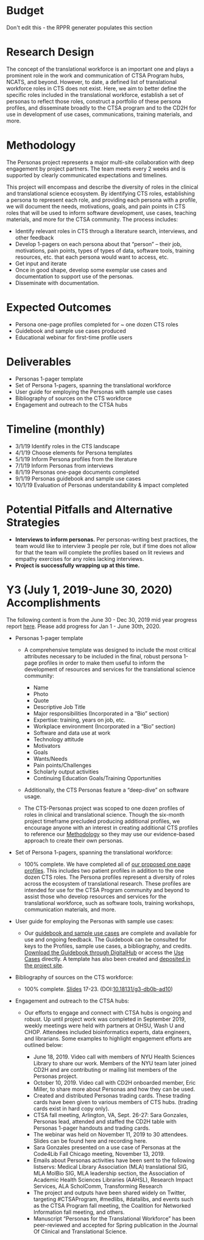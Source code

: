 # Budget
Don't edit this - the RPPR generater populates this section

# Research Design
The concept of the translational workforce is an important one and plays a prominent role in the work and communication of CTSA Program hubs, NCATS, and beyond. However, to date, a defined list of translational workforce roles in CTS does not exist. Here, we aim to better define the specific roles included in the translational workforce, establish a set of personas to reflect those roles, construct a portfolio of these persona profiles, and disseminate broadly to the CTSA program and to the CD2H for use in development of use cases, communications, training materials, and more.

# Methodology
The Personas project represents a major multi-site collaboration with deep engagement by project partners.  The team meets every 2 weeks and is supported by clearly communicated expectations and timelines.  

This project will encompass and describe the diversity of roles in the clinical and translational science ecosystem. By identifying CTS roles, establishing a persona to represent each role, and providing each persona with a profile, we will document the needs, motivations, goals, and pain points in CTS roles that will be used to inform software development, use cases, teaching materials, and more for the CTSA community. The process includes:
- Identify relevant roles in CTS through a literature search, interviews, and other feedback
- Develop 1-pagers on each persona about that “person” – their job, motivations, pain points, types of types of data, software tools, training resources, etc. that each persona would want to access, etc.
- Get input and iterate
- Once in good shape, develop some exemplar use cases and documentation to support use of the personas.
- Disseminate with documentation.

# Expected Outcomes
- Persona one-page profiles completed for ~ one dozen CTS roles
- Guidebook and sample use cases produced
- Educational webinar for first-time profile users

# Deliverables
* Personas 1-pager template
* Set of Persona 1-pagers, spanning the translational workforce
* User guide for employing the Personas with sample use cases
* Bibliography of sources on the CTS workforce
* Engagement and outreach to the CTSA hubs

# Timeline (monthly)
- 3/1/19 Identify roles in the CTS landscape
- 4/1/19 Choose elements for Persona templates
- 5/1/19 Inform Persona profiles from the literature
- 7/1/19 Inform Personas from interviews
- 8/1/19 Personas one-page documents completed
- 9/1/19 Personas guidebook and sample use cases
- 10/1/19 Evaluation of Personas understandability & impact completed

# Potential Pitfalls and Alternative Strategies
- **Interviews to inform personas.** Per personas-writing best practices, the team would like to interview 3 people per role, but if time does not allow for that the team will complete the profiles based on lit reviews and empathy exercises for any roles lacking interviews.
- **Project is successfully wrapping up at this time.**

# Y3 (July 1, 2019-June 30, 2020) Accomplishments 
The following content is from the June 30 - Dec 30, 2019 mid year progress report [here](https://docs.google.com/document/d/1LLe3uCfEUakWxIJyi5SA4ZocYDmINvhySTperaui1Bw/edit).  Please add progress for Jan 1 - June 30th, 2020. 

* Personas 1-pager template
    * A comprehensive template was designed to include the most critical attributes necessary to be included in the final, robust persona 1-page profiles in order to make them useful to inform the development of resources and services for the translational science community:
      * Name
      * Photo
      * Quote
      * Descriptive Job Title
      * Major responsibilities (Incorporated in a “Bio” section)
      * Expertise: training, years on job, etc.
      * Workplace environment (Incorporated in a “Bio” section)
      * Software and data use at work
      * Technology attitude
      * Motivators
      * Goals
      * Wants/Needs
      * Pain points/Challenges
      * Scholarly output activities
      * Continuing Education Goals/Training Opportunities

    * Additionally, the CTS Personas feature a “deep-dive” on software usage.

    * The CTS-Personas project was scoped to one dozen profiles of roles in clinical and translational science. Though the six-month project timeframe precluded producing additional profiles, we encourage anyone with an interest in creating additional CTS profiles to reference our [Methodology](https://data2health.github.io/CTS-Personas/pages/methodology/methodology.html) so they may use our evidence-based approach to create their own personas. 

* Set of Persona 1-pagers, spanning the translational workforce:
    * 100% complete. We have completed all of [our proposed one page profiles](https://data2health.github.io/CTS-Personas/pages/profiles/). This includes two patient profiles in addition to the one dozen CTS roles. The Persona profiles represent a diversity of roles across the ecosystem of translational research. These profiles are intended for use for the CTSA Program community and beyond to assist those who develop resources and services for the translational workforce, such as software tools, training workshops, communication materials, and more.
    
* User guide for employing the Personas with sample use cases:
    * Our [guidebook and sample use cases](https://data2health.github.io/CTS-Personas/pages/user_guidebook.html) are complete and available for use and ongoing feedback. The Guidebook can be consulted for keys to the Profiles, sample use cases, a bibliography, and credits. [Download the Guidebook through DigitalHub](https://doi.org/10.18131/g3-db0b-ad10) or access the [Use Cases](https://data2health.github.io/CTS-Personas/pages/use_cases/) directly. A template has also been created and [deposited in the project site](https://github.com/data2health/CTS-Personas/tree/master/Profiles%20Documents).
    
* Bibliography of sources on the CTS workforce:
    * 100% complete.  [Slides](https://digitalhub.northwestern.edu/files/86c74821-e12c-4263-b33a-d005870505a5) 17-23. (DOI:[10.18131/g3-db0b-ad10](https://doi.org/10.18131/g3-db0b-ad10))
    
* Engagement and outreach to the CTSA hubs:
    * Our efforts to engage and connect with CTSA hubs is ongoing and robust. Up until project work was completed in September 2019, weekly meetings were held with partners at OHSU, Wash U and CHOP.  Attendees included bioinformatics experts, data engineers, and librarians. Some examples to highlight engagement efforts are outlined below:

      * June 18, 2019. Video call with members of NYU Health Sciences Library to share our work. Members of the NYU team later joined CD2H and are contributing or mailing list members of the Personas project.
      * October 10, 2019. Video call with CD2H onboarded member, Eric Miller, to share more about Personas and how they can be used. 
      * Created and distributed Personas trading cards. These trading cards have been given to various members of CTS hubs. (trading cards exist in hard copy only).
      * CTSA fall meeting, Arlington, VA, Sept. 26-27: Sara Gonzales, Personas lead, attended and staffed the CD2H table with Personas 1-pager handouts and trading cards.
       * The webinar was held on November 11, 2019 to 30 attendees.  Slides can be found here and recording here. 
      * Sara Gonzales presented on a use case of Personas at the Code4Lib Fall Chicago meeting, November 13, 2019.  
      * Emails about Personas activities have been sent to the following listservs: Medical Library Association (MLA) translational SIG, MLA MolBio SIG, MLA leadership section, the Association of Academic Health Sciences Libraries (AAHSL), Research Impact Services, ALA ScholComm, Transforming Research
      * The project and outputs have been shared widely on Twitter, targeting #CTSAProgram, #medlibs, #datalibs, and events such as the CTSA Program fall meeting, the Coalition for Networked Information fall meeting, and others.
      * Manuscript “Personas for the Translational Workforce” has been peer-reviewed and accepted for Spring publication in the Journal Of Clinical and Translational Science.
